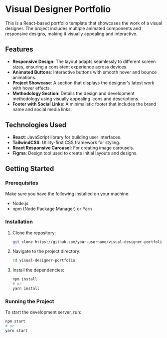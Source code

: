 # Visual Designer Portfolio

This is a React-based portfolio template that showcases the work of a visual designer. The project includes multiple animated components and responsive designs, making it visually appealing and interactive.

## Features

- **Responsive Design**: The layout adapts seamlessly to different screen sizes, ensuring a consistent experience across devices.
- **Animated Buttons**: Interactive buttons with smooth hover and bounce animations.
- **Project Showcase**: A section that displays the designer's latest work with hover effects.
- **Methodology Section**: Details the design and development methodology using visually appealing icons and descriptions.
- **Footer with Social Links**: A minimalistic footer that includes the brand name and social media links.

## Technologies Used

- **React**: JavaScript library for building user interfaces.
- **TailwindCSS**: Utility-first CSS framework for styling.
- **React Responsive Carousel**: For creating image carousels.
- **Figma**: Design tool used to create initial layouts and designs.

## Getting Started

### Prerequisites

Make sure you have the following installed on your machine:

- Node.js
- npm (Node Package Manager) or Yarn

### Installation

1. Clone the repository:
    ```bash
    git clone https://github.com/your-username/visual-designer-portfolio.git
    ```

2. Navigate to the project directory:
    ```bash
    cd visual-designer-portfolio
    ```

3. Install the dependencies:
    ```bash
    npm install
    # or
    yarn install
    ```

### Running the Project

To start the development server, run:

```bash
npm start
# or
yarn start
